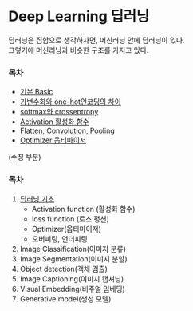 # Deep Learning 딥러닝  
딥러닝은 집합으로 생각하자면, 머신러닝 안에 딥러닝이 있다.  
그렇기에 머신러닝과 비슷한 구조를 가지고 있다.  

### 목차
- [기본 Basic](./mdFiles/basic.md)  
- [가변수화와 one-hot인코딩의 차이](./mdFiles/dummies_and_onehot.md)  
- [softmax와 crossentropy](./mdFiles/softmax_and_crossentropy.md)  
- [Activation 활성화 함수](./mdFiles/activation.md)  
- [Flatten, Convolution, Pooling](./mdFiles/Flatten_Convolution_Pooling.md)  
- [Optimizer 옵티마이저](./mdFiles/optimizer.md)  

(수정 부분)
### 목차  
1. [딥러닝 기초](./mdFiles/1.basic_deeplearning.md)
    - Activation function (활성화 함수)
    - loss function (로스 펑션)
    - Optimizer(옵티마이저)
    - 오버피팅, 언더피팅
2. Image Classification(이미지 분류)
3. Image Segmentation(이미지 분할)
4. Object detection(객체 검출)
5. Image Captioning(이미지 캡셔닝)
6. Visual Embedding(비주얼 임베딩)
7. Generative model(생성 모델)